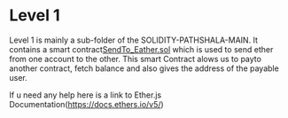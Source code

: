 # Level 1

Level 1 is mainly a sub-folder of the SOLIDITY-PATHSHALA-MAIN. It contains a smart contract[SendTo_Eather.sol](https://github.com/Vikash-8090-Yadav/Solidity-Pathshala/blob/main/Level1/sendTo_Eather/SendTo_Eather.sol) which is used to send ether from one account to the other. This smart Contract alows us to payto another contract, fetch balance and also gives the address of the payable user.


If u need any help here is a link to Ether.js Documentation(https://docs.ethers.io/v5/)
